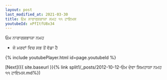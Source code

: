 ```yaml
---
layout: post
last_modified_at: 2021-03-30
title: ਓਮ ਨਾਰਾਰਸ਼ਭਾਯਾ ਨਮਹ ੧੧ ਟਾਇਮਸ
youtubeId: xPfItfU8x34
---
```

 
 
 ਓਮ ਨਾਰਾਰਸ਼ਭਾਯਾ ਨਮਹ  
 
 -  ਜੋ ਮਰਦਾਂ ਵਿਚ ਸਭ ਤੋਂ ਵੱਡਾ ਹੈ 
 
  
 
  
 
 
 
 
 
 


{% include youtubePlayer.html id=page.youtubeId %}
 
[Next]({{ site.baseurl }}{% link  split1/_posts/2012-10-12-ਓਮ ਦੇਵਾ ਸਿਮਹਾਯਾ ਨਮਹ ੧੧ ਟਾਇਮਸ.md%})
 
